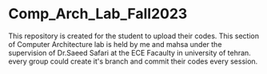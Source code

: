 # Comp_Arch_Lab_Fall2023
This repository is created for the student to upload their codes. This section of Computer Architecture lab is held by me and mahsa under the supervision of Dr.Saeed Safari at the ECE Facaulty in university of tehran.
every group could create it's branch and commit their codes every session.
